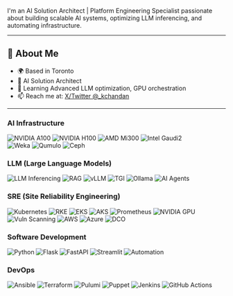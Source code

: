

I'm an AI Solution Architect | Platform Engineering Specialist passionate about building scalable AI systems, optimizing LLM inferencing, and automating infrastructure. 

---

## 🚀 About Me
- 🌍 Based in Toronto
- 💼 AI Solution Architect
- 🌱 Learning Advanced LLM optimization, GPU orchestration
- 📫 Reach me at: [X/Twitter @_kchandan](https://x.com/_kchandan)

---
### AI Infrastructure
![NVIDIA A100](https://img.shields.io/badge/NVIDIA%20A100-76B900?style=flat&logo=nvidia&logoColor=white)
![NVIDIA H100](https://img.shields.io/badge/NVIDIA%20H100-76B900?style=flat&logo=nvidia&logoColor=white)
![AMD Mi300](https://img.shields.io/badge/AMD%20Mi300-ED1C24?style=flat&logo=amd&logoColor=white)
![Intel Gaudi2](https://img.shields.io/badge/Intel%20Gaudi2-0071C5?style=flat&logo=intel&logoColor=white)  
![Weka](https://img.shields.io/badge/Weka-FF6600?style=flat)  ![Qumulo](https://img.shields.io/badge/Qumulo-00AEEF?style=flat)  ![Ceph](https://img.shields.io/badge/Ceph-FF4500?style=flat)

### LLM (Large Language Models)
![LLM Inferencing](https://img.shields.io/badge/LLM%20Inferencing-6A5ACD?style=flat) ![RAG](https://img.shields.io/badge/RAG%20Apps-4682B4?style=flat) ![vLLM](https://img.shields.io/badge/vLLM-FFD700?style=flat) ![TGI](https://img.shields.io/badge/TGI-20B2AA?style=flat) ![Ollama](https://img.shields.io/badge/Ollama-32CD32?style=flat) ![AI Agents](https://img.shields.io/badge/AI%20Agent%20Dev-9932CC?style=flat)

### SRE (Site Reliability Engineering)
![Kubernetes](https://img.shields.io/badge/Kubernetes-326CE5?style=flat&logo=kubernetes&logoColor=white)  ![RKE](https://img.shields.io/badge/RKE-326CE5?style=flat)  ![EKS](https://img.shields.io/badge/EKS-FF9900?style=flat&logo=amazonaws&logoColor=white)  ![AKS](https://img.shields.io/badge/AKS-0078D4?style=flat&logo=microsoftazure&logoColor=white)  ![Prometheus](https://img.shields.io/badge/Prometheus-E6522C?style=flat&logo=prometheus&logoColor=white)  ![NVIDIA GPU](https://img.shields.io/badge/NVIDIA%20GPU-76B900?style=flat&logo=nvidia&logoColor=white)  ![Vuln Scanning](https://img.shields.io/badge/Vuln%20Scanning-FF4500?style=flat)  ![AWS](https://img.shields.io/badge/AWS-232F3E?style=flat&logo=amazonaws&logoColor=white) ![Azure](https://img.shields.io/badge/Azure-0078D4?style=flat&logo=microsoftazure&logoColor=white)   ![DCO](https://img.shields.io/badge/DCO-4682B4?style=flat)

### Software Development
![Python](https://img.shields.io/badge/Python-3776AB?style=flat&logo=python&logoColor=white)  ![Flask](https://img.shields.io/badge/Flask-000000?style=flat&logo=flask&logoColor=white)  ![FastAPI](https://img.shields.io/badge/FastAPI-009688?style=flat&logo=fastapi&logoColor=white)  ![Streamlit](https://img.shields.io/badge/Streamlit-FF4B4B?style=flat&logo=streamlit&logoColor=white)  ![Automation](https://img.shields.io/badge/Automation-6A5ACD?style=flat)

### DevOps
![Ansible](https://img.shields.io/badge/Ansible-EE0000?style=flat&logo=ansible&logoColor=white)  ![Terraform](https://img.shields.io/badge/Terraform-7B42BC?style=flat&logo=terraform&logoColor=white)  ![Pulumi](https://img.shields.io/badge/Pulumi-8A1F9C?style=flat&logo=pulumi&logoColor=white)  ![Puppet](https://img.shields.io/badge/Puppet-FFAE1A?style=flat&logo=puppet&logoColor=white)  ![Jenkins](https://img.shields.io/badge/Jenkins-D24939?style=flat&logo=jenkins&logoColor=white)  ![GitHub Actions](https://img.shields.io/badge/GitHub%20Actions-2088FF?style=flat&logo=githubactions&logoColor=white)



